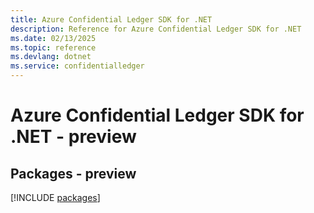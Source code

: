 ```yaml
---
title: Azure Confidential Ledger SDK for .NET
description: Reference for Azure Confidential Ledger SDK for .NET
ms.date: 02/13/2025
ms.topic: reference
ms.devlang: dotnet
ms.service: confidentialledger
---
```

# Azure Confidential Ledger SDK for .NET - preview
## Packages - preview
[!INCLUDE [packages](confidential-ledger-index.md)]
